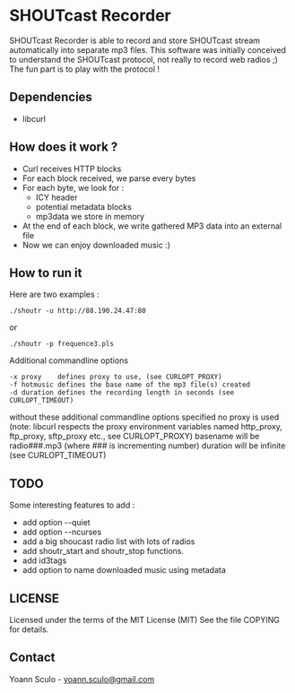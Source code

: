 SHOUTcast Recorder
==================

SHOUTcast Recorder is able to record and store SHOUTcast stream automatically
into separate mp3 files. This software was initially conceived to understand
the SHOUTcast protocol, not really to record web radios ;) The fun part is to
play with the protocol !

Dependencies
------------

- libcurl

How does it work ?
------------------

- Curl receives HTTP blocks
- For each block received, we parse every bytes
- For each byte, we look for :
	- ICY header
	- potential metadata blocks
	- mp3data we store in memory
- At the end of each block, we write gathered MP3 data into an external file
- Now we can enjoy downloaded music :)

How to run it
-------------

Here are two examples :

	./shoutr -u http://88.190.24.47:80 

or

	./shoutr -p frequence3.pls

Additional commandline options

	-x proxy	defines proxy to use, (see CURLOPT_PROXY)
	-f hotmusic	defines the base name of the mp3 file(s) created
	-d duration	defines the recording length in seconds (see CURLOPT_TIMEOUT)
	
without these additional commandline options specified
	no proxy is used (note: libcurl respects the proxy environment variables
		named http_proxy, ftp_proxy, sftp_proxy etc., see CURLOPT_PROXY)
	basename will be radio###.mp3 (where ### is incrementing number)
	duration will be infinite (see CURLOPT_TIMEOUT)
	
TODO
----

Some interesting features to add :

- add option --quiet
- add option --ncurses
- add a big shoucast radio list with lots of radios 
- add shoutr_start and shoutr_stop functions.
- add id3tags
- add option to name downloaded music using metadata

LICENSE
-------

Licensed under the terms of the MIT License (MIT)
See the file COPYING for details.

Contact
-------

Yoann Sculo - <yoann.sculo@gmail.com>
